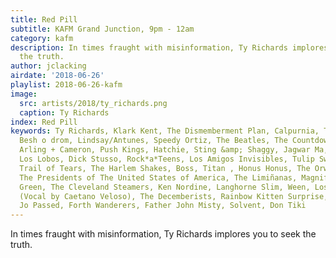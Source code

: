 ```yaml
---
title: Red Pill
subtitle: KAFM Grand Junction, 9pm - 12am
category: kafm
description: In times fraught with misinformation, Ty Richards implores you to seek
  the truth.
author: jclacking
airdate: '2018-06-26'
playlist: 2018-06-26-kafm
image:
  src: artists/2018/ty_richards.png
  caption: Ty Richards
index: Red Pill
keywords: Ty Richards, Klark Kent, The Dismemberment Plan, Calpurnia, The Pink Dust,
  Besh o drom, Lindsay/Antunes, Speedy Ortiz, The Beatles, The Countdown Quartet,
  Arling + Cameron, Push Kings, Hatchie, Sting &amp; Shaggy, Jagwar Ma, King Tuff,
  Los Lobos, Dick Stusso, Rock*a*Teens, Los Amigos Invisibles, Tulip Sweet and Her
  Trail of Tears, The Harlem Shakes, Boss, Titan , Honus Honus, The Orwells, Ruler,
  The Presidents of The United States of America, The Limiñanas, Magnifico, The Essex
  Green, The Cleveland Steamers, Ken Nordine, Langhorne Slim, Ween, Los Super Seven
  (Vocal by Caetano Veloso), The Decemberists, Rainbow Kitten Surprise, Okkervil River,
  Jo Passed, Forth Wanderers, Father John Misty, Solvent, Don Tiki
---
```

In times fraught with misinformation, Ty Richards implores you to seek the truth.
